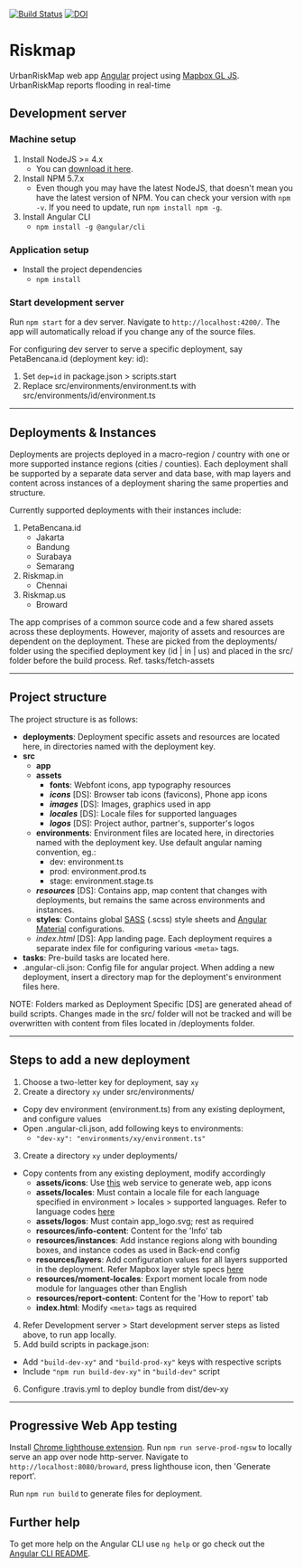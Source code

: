 [![Build Status](https://travis-ci.org/urbanriskmap/riskmap-ng.svg?branch=dev)](https://travis-ci.org/urbanriskmap/riskmap-ng)
[![DOI](https://zenodo.org/badge/116730055.svg)](https://zenodo.org/badge/latestdoi/116730055)

# Riskmap
UrbanRiskMap web app [Angular](https://github.com/angular/angular-cli) project using [Mapbox GL JS](https://www.mapbox.com/mapbox-gl-js/api/). UrbanRiskMap reports flooding in real-time

## Development server

### Machine setup
1. Install NodeJS >= 4.x
    * You can [download it here](https://nodejs.org/en/).
2. Install NPM 5.7.x
    * Even though you may have the latest NodeJS, that doesn't mean you have the latest version of NPM. You can check your version with `npm -v`. If you need to update, run `npm install npm -g`.
3. Install Angular CLI
    * `npm install -g @angular/cli`

### Application setup
* Install the project dependencies
    * `npm install`

### Start development server
Run `npm start` for a dev server. Navigate to `http://localhost:4200/`. The app will automatically reload if you change any of the source files.

For configuring dev server to serve a specific deployment, say PetaBencana.id (deployment key: id):
1. Set `dep=id` in package.json > scripts.start
2. Replace src/environments/environment.ts with src/environments/id/environment.ts

___

## Deployments & Instances

Deployments are projects deployed in a macro-region / country with one or more supported instance regions (cities / counties). Each deployment shall be supported by a separate data server and data base, with map layers and content across instances of a deployment sharing the same properties and structure.

Currently supported deployments with their instances include:
1. PetaBencana.id
    * Jakarta
    * Bandung
    * Surabaya
    * Semarang
2. Riskmap.in
    * Chennai
3. Riskmap.us
    * Broward

The app comprises of a common source code and a few shared assets across these deployments. However, majority of assets and resources are dependent on the deployment. These are picked from the deployments/ folder using the specified deployment key (id | in | us) and placed in the src/ folder before the build process. Ref. tasks/fetch-assets

___

## Project structure

The project structure is as follows:
- **deployments**: Deployment specific assets and resources are located here, in directories named with the deployment key.
- **src**
  * **app**
  * **assets**
    * **fonts**: Webfont icons, app typography resources
    * ***icons*** [DS]: Browser tab icons (favicons), Phone app icons
    * ***images*** [DS]: Images, graphics used in app
    * ***locales*** [DS]: Locale files for supported languages
    * ***logos*** [DS]: Project author, partner's, supporter's logos
  * **environments**: Environment files are located here, in directories named with the deployment key. Use default angular naming convention, eg.:
    * dev: environment.ts
    * prod: environment.prod.ts
    * stage: environment.stage.ts
  * ***resources*** [DS]: Contains app, map content that changes with deployments, but remains the same across environments and instances.
  * **styles**: Contains global [SASS](https://sass-lang.com/) (.scss) style sheets and [Angular Material](https://material.angular.io/) configurations.
  * *index.html* [DS]: App landing page. Each deployment requires a separate index file for configuring various `<meta>` tags.
- **tasks**: Pre-build tasks are located here.
- .angular-cli.json: Config file for angular project. When adding a new deployment, insert a directory map for the deployment's environment files here.

NOTE: Folders marked as Deployment Specific [DS] are generated ahead of build scripts. Changes made in the src/ folder will not be tracked and will be overwritten with content from files located in /deployments folder.

___

## Steps to add a new deployment

1. Choose a two-letter key for deployment, say `xy`
2. Create a directory `xy` under src/environments/
  * Copy dev environment (environment.ts) from any existing deployment, and configure values
  * Open .angular-cli.json, add following keys to environments:
    * `"dev-xy": "environments/xy/environment.ts"`
3. Create a directory `xy` under deployments/
  * Copy contents from any existing deployment, modify accordingly
    * **assets/icons**: Use [this](https://realfavicongenerator.net/) web service to generate web, app icons
    * **assets/locales**: Must contain a locale file for each language specified in environment > locales > supported languages. Refer to language codes [here](https://momentjs.com/)
    * **assets/logos**: Must contain app_logo.svg; rest as required
    * **resources/info-content**: Content for the 'Info' tab
    * **resources/instances**: Add instance regions along with bounding boxes, and instance codes as used in Back-end config
    * **resources/layers**: Add configuration values for all layers supported in the deployment. Refer Mapbox layer style specs [here](https://www.mapbox.com/mapbox-gl-js/style-spec/#layers)
    * **resources/moment-locales**: Export moment locale from node module for languages other than English
    * **resources/report-content**: Content for the 'How to report' tab
    * **index.html**: Modify `<meta>` tags as required
4. Refer Development server > Start development server steps as listed above, to run app locally.
5. Add build scripts in package.json:
  * Add `"build-dev-xy"` and `"build-prod-xy"` keys with respective scripts
  * Include `"npm run build-dev-xy"` in `"build-dev"` script
6. Configure .travis.yml to deploy bundle from dist/dev-xy

___

## Progressive Web App testing

Install [Chrome lighthouse extension](https://chrome.google.com/webstore/detail/lighthouse/blipmdconlkpinefehnmjammfjpmpbjk?hl=en).
Run `npm run serve-prod-ngsw` to locally serve an app over node http-server.
Navigate to `http://localhost:8080/broward`, press lighthouse icon, then 'Generate report'.

Run `npm run build` to generate files for deployment.

## Further help

To get more help on the Angular CLI use `ng help` or go check out the [Angular CLI README](https://github.com/angular/angular-cli/blob/master/README.md).
